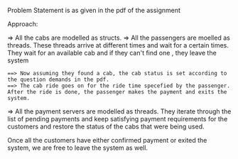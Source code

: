 Problem Statement is as given in the pdf of the assignment

Approach:

=> All the cabs are modelled as structs. 
=> All the passengers are moelled as threads. These threads arrive at different times and wait for a certain times.
    They wait for an available cab and if they can't find one ,  they leave the system

    ==> Now assuming they found a cab, the cab status is set according to the question demands in the pdf.
    ==> The cab ride goes on for the ride time specefied by the passenger. After the ride is done, the passenger makes the payment and exits the system.

=> All the payment servers are modelled as threads. They iterate through the list of pending payments and keep satisfying payment requirements for the customers
and restore the status of the cabs that were being used.


Once all the customers have either confirmed payment or exited the system, we are free to leave the system as well.
